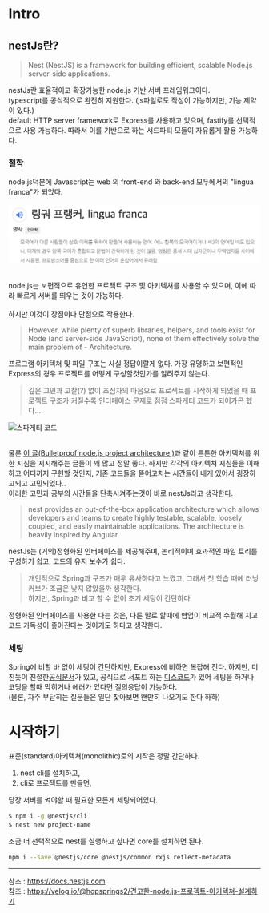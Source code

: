 # Intro

## nestJs란?
> Nest (NestJS) is a framework for building efficient, scalable Node.js server-side applications.

nestJs란 효율적이고 확장가능한 node.js 기반 서버 프레임워크이다. <br>
typescript를 공식적으로 완전히 지원한다. (js파일로도 작성이 가능하지만, 기능 제약이 있다.)<br>
default HTTP server framework로 Express를 사용하고 있으며, fastify를 선택적으로 사용 가능하다. 따라서 이를 기반으로 하는 서드파티 모듈이 자유롭게 활용 가능하다.<br>

### 철학
node.js덕분에 Javascript는 web 의 front-end 와 back-end 모두에서의 "lingua franca"가 되었다.<br>
<br>
![lingua franca](./image/lingua_franca.png "lingua franca")<br>
<br>

node.js는 보편적으로 유연한 프로젝트 구조 및 아키텍쳐를 사용할 수 있으며, 이에 따라 빠르게 서버를 띄우는 것이 가능하다.<br>
<br>하지만 이것이 장점이다 단점으로 작용한다.

> However, while plenty of superb libraries, helpers, and tools exist for Node (and server-side JavaScript), none of them effectively solve the main problem of - Architecture.

프로그램 아키텍쳐 및 파일 구조는 사실 정답이랄게 없다. 가장 유명하고 보편적인 Express의 경우 프로젝트를 어떻게 구성할것인가를 알려주지 않는다.

> 깊은 고민과 고찰(?) 없이 초심자의 마음으로 프로젝트를 시작하게 되었을 때 프로젝트 구조가 커질수록 인터페이스 문제로 점점 스파게티 코드가 되어가곤 헸다... 

![스파게티 코드](http://i.imgur.com/eoF7lEG.jpg "스빠게띠")

<br> 물론 [이 글(Bulletproof node.js project architecture )](https://softwareontheroad.com/ideal-nodejs-project-structure/)과 같이 튼튼한 아키텍쳐를 위한 지침을 지시해주는 글들이 꽤 많고 정말 좋다. 하지만 각각의 아키텍쳐 지침들을 이해하고 어디까지 구현할 것인지, 기존 코드들을 뜯어고치는 시간들이 내게 있어서 굉장히 고되고 고민되었다..<br>
이러한 고민과 공부의 시간들을 단축시켜주는것이 바로 nestJs라고 생각한다.

> nest provides an out-of-the-box application architecture which allows developers and teams to create highly testable, scalable, loosely coupled, and easily maintainable applications. The architecture is heavily inspired by Angular.

nestJs는 (거의)정형화된 인터페이스를 제공해주며, 논리적이며 효과적인 파일 트리를 구성하기 쉽고, 코드의 유지 보수가 쉽다.<br>
> 개인적으로 Spring과 구조가 매우 유사하다고 느꼈고, 그래서 첫 학습 때에 러닝커브가 조금은 낮지 않았을까 생각한다.<br>하지만, Spring과 비교 할 수 없이 초기 세팅이 간단하다

정형화된 인터페이스를 사용한 다는 것은, 다른 말로 할때에 협업이 비교적 수월해 지고 코드 가독성이 좋아진다는 것이기도 하다고 생각한다.
<br>

### 세팅
Spring에 비할 바 없이 세팅이 간단하지만, Express에 비하면 복잡해 진다. 하지만, 미친듯이 친절한[공식문서](https://docs.nestjs.com)가 있고, 공식으로 서포트 하는 [디스코드](https://discord.gg/HhXdZKG)가 있어 세팅을 하거나 코딩을 할때 막히거나 에러가 있다면 질의응답이 가능하다.
<br>
(물론, 자주 부닫히는 질문들은 일단 찾아보면 왠만히 나오기도 한다 하하)

# 시작하기
표준(standard)아키텍쳐(monolithic)로의 시작은 정말 간단하다.<br>
1. nest cli를 설치하고, 
2. cli로 프로젝트를 만들면, 

당장 서버를 켜야할 때 필요한 모든게 세팅되어있다.

```bash
$ npm i -g @nestjs/cli
$ nest new project-name
```

조금 더 선택적으로 nest를 실행하고 싶다면 core를 설치하면 된다.

```bash
npm i --save @nestjs/core @nestjs/common rxjs reflect-metadata
```

---
참조 : https://docs.nestjs.com<br>
참조 : https://velog.io/@hopsprings2/견고한-node.js-프로젝트-아키텍쳐-설계하기<br>

